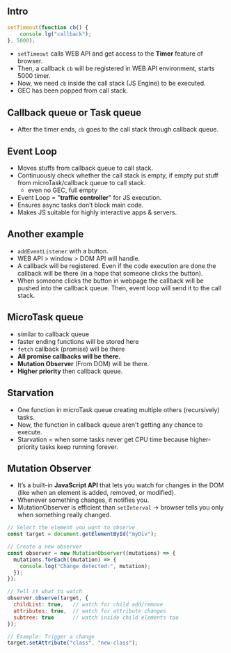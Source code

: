 ## Intro
```js
setTimeout(function cb() {
    console.lg("callback");
}, 5000);
```
- `setTimeout` calls WEB API and get access to the **Timer** feature of browser.
- Then, a callback `cb` will be registered in WEB API environment, starts 5000 timer.
- Now, we need `cb` inside the call stack (JS Engine) to be executed.
- GEC has been popped from call stack.

## Callback queue or Task queue
- After the timer ends, `cb` goes to the call stack through callback queue.

## Event Loop
- Moves stuffs from callback queue to call stack.
- Continuously check whether the call stack is empty, if empty put stuff from microTask/callback queue to call stack.
    - even no GEC, full empty
- Event Loop = "**traffic controller**" for JS execution.
- Ensures async tasks don’t block main code.
- Makes JS suitable for highly interactive apps & servers.

## Another example
- `addEventListener` with a button.
- WEB API > window > DOM API will handle.
- A callback will be registered. Even if the code execution are done the callback will be there (in a hope that someone clicks the button).
- When someone clicks the button in webpage the callback will be pushed into the callback queue. Then, event loop will send it to the call stack.

## MicroTask queue
- similar to callback queue
- faster ending functions will be stored here
- `fetch` callback (promise) will be there
- **All promise callbacks will be there.**
- **Mutation Observer** (From DOM) will be there.
- **Higher priority** then callback queue.

## Starvation
- One function in microTask queue creating multiple others (recursively) tasks.
- Now, the function in callback queue aren't getting any chance to execute.
- Starvation = when some tasks never get CPU time because higher-priority tasks keep running forever.

## Mutation Observer
- It’s a built-in **JavaScript API** that lets you watch for changes in the DOM (like when an element is added, removed, or modified).
- Whenever something changes, it notifies you.
- MutationObserver is efficient than `setInterval` → browser tells you only when something really changed.
```js
// Select the element you want to observe
const target = document.getElementById("myDiv");

// Create a new observer
const observer = new MutationObserver((mutations) => {
  mutations.forEach((mutation) => {
    console.log("Change detected:", mutation);
  });
});

// Tell it what to watch
observer.observe(target, {
  childList: true,   // watch for child add/remove
  attributes: true,  // watch for attribute changes
  subtree: true      // watch inside child elements too
});

// Example: Trigger a change
target.setAttribute("class", "new-class");
```